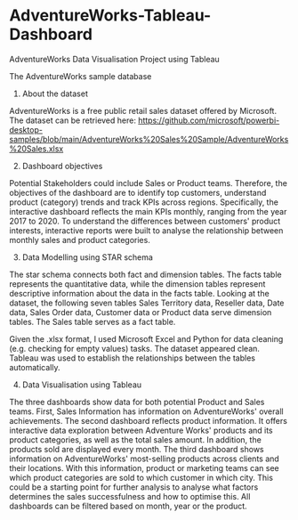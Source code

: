 # AdventureWorks-Tableau-Dashboard

AdventureWorks Data Visualisation Project using Tableau

The AdventureWorks sample database

1.	About the dataset

AdventureWorks is a free public retail sales dataset offered by Microsoft. The dataset can be  retrieved here: https://github.com/microsoft/powerbi-desktop-samples/blob/main/AdventureWorks%20Sales%20Sample/AdventureWorks%20Sales.xlsx

2. Dashboard objectives 

Potential Stakeholders could include Sales or Product teams. Therefore, the objectives of the dashboard are to identify top customers, understand product (category) trends and track KPIs across regions. Specifically, the interactive dashboard reflects the main KPIs monthly, ranging from the year 2017 to 2020. To understand the differences between customers' product interests, interactive reports were built to analyse the relationship between monthly sales and product categories.

3. Data Modelling using STAR schema

The star schema connects both fact and dimension tables. The facts table represents the quantitative data, while the dimension tables represent descriptive information about the data in the facts table.  Looking at the dataset, the following seven tables Sales Territory data, Reseller data, Date data, Sales Order data, Customer data or Product data serve dimension tables. The Sales table serves as a fact table.
 

Given the .xlsx format, I used Microsoft Excel and Python for data cleaning (e.g. checking for empty values) tasks. The dataset appeared clean. Tableau was used to establish the relationships between the tables automatically.

 
4. Data Visualisation using Tableau

The three dashboards show data for both potential Product and Sales teams. 
First, Sales Information has information on AdventureWorks' overall achievements. 
The second dashboard reflects product information. It offers interactive data exploration between Adventure Works' products and its product categories, as well as the total sales amount. In addition, the products sold are displayed every month. 
The third dashboard shows information on AdventureWorks' most-selling products across clients and their locations. With this information, product or marketing teams can see which product categories are sold to which customer in which city. This could be a starting point for further analysis to analyse what factors determines the sales successfulness and how to optimise this. All dashboards can be filtered based on month, year or the product.
